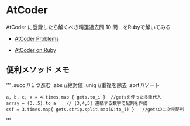 # AtCoder

AtCoder に登録したら解くべき精選過去問 10 問　をRubyで解いてみる

- [AtCoder Problems](https://kenkoooo.com/atcoder/?user=&rivals=&kind=category)

- [AtCoder on Ruby](https://qiita.com/d_nishiyama85/items/f79e034f6dcd4175cdc1)



## 便利メソッド メモ
'''
    .succ   //１つ進む
    .abs    //絶対値
    .uniq   //重複を除去
    .sort   //ソート

    a, b, c, x = 4.times.map { gets.to_i }  //getsを使った多重代入
    array = (3..5).to_a    // [3,4,5] 連続する数字で配列を作成
    csf = 3.times.map{ gets.strip.split.map(&:to_i) }   //getsの二次元配列
'''